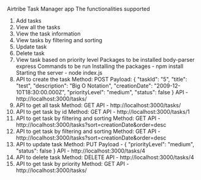 Airtribe Task Manager app
The functionalities supported
1. Add tasks
2. View all the tasks
3. View the task information
4. View tasks by filtering and sorting
5. Update task
6. Delete task
7. View task based on priority level
Packages to be installed
body-parser
express
Commands to be run
Installing the packages - npm install
Starting the server - node index.js
1. API to create the task
    Method: POST
    Payload:
        {
            "taskId": "5",
            "title": "test",
            "description": "Big O Notation",
            "creationDate": "2009-12-10T18:30:00.000Z",
            "priorityLevel": "medium",
            "status": false
        }
    API - http://localhost:3000/tasks/
2. API to get all task
    Method: GET
    API - http://localhost:3000/tasks/
3. API to get task by id
    Method: GET
    API - http://localhost:3000/tasks/1
4. API to get task by filtering and sorting
    Method: GET
    API - http://localhost:3000/tasks?sort=creationDate&order=desc
5. API to get task by filtering and sorting
    Method: GET
    API - http://localhost:3000/tasks?sort=creationDate&order=desc
6. API to update task
    Method: PUT
    Payload -
       {
        "priorityLevel": "medium",
        "status": false
        }
    API - http://localhost:3000/tasks/4
7. API to delete task
    Method: DELETE
    API - http://localhost:3000/tasks/4
8. API to get task by priority
    Method: GET
    API - http://localhost:3000/tasks/